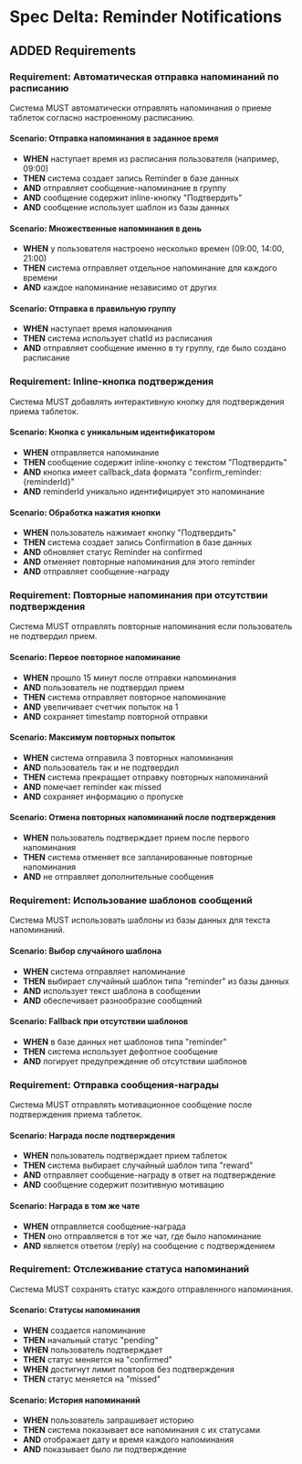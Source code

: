 # Spec Delta: Reminder Notifications

## ADDED Requirements

### Requirement: Автоматическая отправка напоминаний по расписанию
Система MUST автоматически отправлять напоминания о приеме таблеток согласно настроенному расписанию.

#### Scenario: Отправка напоминания в заданное время
- **WHEN** наступает время из расписания пользователя (например, 09:00)
- **THEN** система создает запись Reminder в базе данных
- **AND** отправляет сообщение-напоминание в группу
- **AND** сообщение содержит inline-кнопку "Подтвердить"
- **AND** сообщение использует шаблон из базы данных

#### Scenario: Множественные напоминания в день
- **WHEN** у пользователя настроено несколько времен (09:00, 14:00, 21:00)
- **THEN** система отправляет отдельное напоминание для каждого времени
- **AND** каждое напоминание независимо от других

#### Scenario: Отправка в правильную группу
- **WHEN** наступает время напоминания
- **THEN** система использует chatId из расписания
- **AND** отправляет сообщение именно в ту группу, где было создано расписание

### Requirement: Inline-кнопка подтверждения
Система MUST добавлять интерактивную кнопку для подтверждения приема таблеток.

#### Scenario: Кнопка с уникальным идентификатором
- **WHEN** отправляется напоминание
- **THEN** сообщение содержит inline-кнопку с текстом "Подтвердить"
- **AND** кнопка имеет callback_data формата "confirm_reminder:{reminderId}"
- **AND** reminderId уникально идентифицирует это напоминание

#### Scenario: Обработка нажатия кнопки
- **WHEN** пользователь нажимает кнопку "Подтвердить"
- **THEN** система создает запись Confirmation в базе данных
- **AND** обновляет статус Reminder на confirmed
- **AND** отменяет повторные напоминания для этого reminder
- **AND** отправляет сообщение-награду

### Requirement: Повторные напоминания при отсутствии подтверждения
Система MUST отправлять повторные напоминания если пользователь не подтвердил прием.

#### Scenario: Первое повторное напоминание
- **WHEN** прошло 15 минут после отправки напоминания
- **AND** пользователь не подтвердил прием
- **THEN** система отправляет повторное напоминание
- **AND** увеличивает счетчик попыток на 1
- **AND** сохраняет timestamp повторной отправки

#### Scenario: Максимум повторных попыток
- **WHEN** система отправила 3 повторных напоминания
- **AND** пользователь так и не подтвердил
- **THEN** система прекращает отправку повторных напоминаний
- **AND** помечает reminder как missed
- **AND** сохраняет информацию о пропуске

#### Scenario: Отмена повторных напоминаний после подтверждения
- **WHEN** пользователь подтверждает прием после первого напоминания
- **THEN** система отменяет все запланированные повторные напоминания
- **AND** не отправляет дополнительные сообщения

### Requirement: Использование шаблонов сообщений
Система MUST использовать шаблоны из базы данных для текста напоминаний.

#### Scenario: Выбор случайного шаблона
- **WHEN** система отправляет напоминание
- **THEN** выбирает случайный шаблон типа "reminder" из базы данных
- **AND** использует текст шаблона в сообщении
- **AND** обеспечивает разнообразие сообщений

#### Scenario: Fallback при отсутствии шаблонов
- **WHEN** в базе данных нет шаблонов типа "reminder"
- **THEN** система использует дефолтное сообщение
- **AND** логирует предупреждение об отсутствии шаблонов

### Requirement: Отправка сообщения-награды
Система MUST отправлять мотивационное сообщение после подтверждения приема таблеток.

#### Scenario: Награда после подтверждения
- **WHEN** пользователь подтверждает прием таблеток
- **THEN** система выбирает случайный шаблон типа "reward"
- **AND** отправляет сообщение-награду в ответ на подтверждение
- **AND** сообщение содержит позитивную мотивацию

#### Scenario: Награда в том же чате
- **WHEN** отправляется сообщение-награда
- **THEN** оно отправляется в тот же чат, где было напоминание
- **AND** является ответом (reply) на сообщение с подтверждением

### Requirement: Отслеживание статуса напоминаний
Система MUST сохранять статус каждого отправленного напоминания.

#### Scenario: Статусы напоминания
- **WHEN** создается напоминание
- **THEN** начальный статус "pending"
- **WHEN** пользователь подтверждает
- **THEN** статус меняется на "confirmed"
- **WHEN** достигнут лимит повторов без подтверждения
- **THEN** статус меняется на "missed"

#### Scenario: История напоминаний
- **WHEN** пользователь запрашивает историю
- **THEN** система показывает все напоминания с их статусами
- **AND** отображает дату и время каждого напоминания
- **AND** показывает было ли подтверждение
